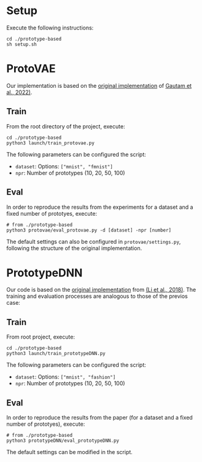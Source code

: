 # Setup

Execute the following instructions:

```
cd ./prototype-based
sh setup.sh
```


# ProtoVAE

Our implementation is based on the [original implementation]((https://github.com/SrishtiGautam/ProtoVAE)) of [Gautam et al., 2022)](https://openreview.net/pdf?id=L8pZq2eRWvX). 


## Train

From the root directory of the project, execute:

```
cd ./prototype-based
python3 launch/train_protovae.py
```

The following parameters can be configured the script:
- `dataset`: Options: `["mnist", "fmnist"]`
- `npr`: Number of prototypes (10, 20, 50, 100) 

## Eval

In order to reproduce the results from the experiments for a dataset and a fixed number of prototyes, execute:
```
# from ./prototype-based
python3 protovae/eval_protovae.py -d [dataset] -npr [number]
```

The default settings can also be configured in `protovae/settings.py`, following the structure of the original implementation.



# PrototypeDNN


Our code is based on the [original implementation](https://github.com/OscarcarLi/PrototypeDL) from [(Li et al., 2018)](https://dl.acm.org/doi/abs/10.5555/3504035.3504467).
The training and evaluation processes are analogous to those of the previos case:


## Train

From root project, execute:

```
cd ./prototype-based
python3 launch/train_prototypeDNN.py
```

The following parameters can be configured the script:
- `dataset`: Options: `["mnist", "fashion"]`
- `npr`: Number of prototypes (10, 20, 50, 100) 

## Eval

In order to reproduce the results from the paper (for a dataset and a fixed number of prototyes), execute:
```
# from ./prototype-based
python3 prototypeDNN/eval_prototypeDNN.py
```

The default settings can be modified in the script.
